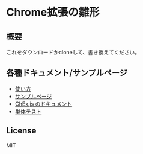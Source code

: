 Chrome拡張の雛形
========================

概要
-----

これをダウンロードかcloneして、書き換えてください。


各種ドキュメント/サンプルページ
-----------------------------------

- [使い方](http://qiita.com/waterada/private/f8a53677a46c131a3734)
- [サンプルページ](https://waterada.github.io/chrome-ex-template/test/example.html)
- [ChEx.js のドキュメント](ChEx-doc.md)
- [単体テスト](https://waterada.github.io/chrome-ex-template/test/test.html)


License
-----------------------------------

MIT
